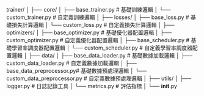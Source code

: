 trainer/
│
├── core/
│   ├── base_trainer.py          # 基礎訓練邏輯
│   └── custom_trainer.py        # 自定義訓練邏輯
│
├── losses/
│   ├── base_loss.py             # 基礎損失計算邏輯
│   └── custom_loss.py           # 自定義損失計算邏輯
│
├── optimizers/
│   ├── base_optimizer.py        # 基礎優化器配置邏輯
│   ├── custom_optimizer.py      # 自定義優化器配置邏輯
│   ├── base_scheduler.py        # 基礎學習率調度器配置邏輯
│   └── custom_scheduler.py      # 自定義學習率調度器配置邏輯
│
├── data/
│   ├── base_data_loader.py      # 基礎數據加載邏輯
│   ├── custom_data_loader.py    # 自定義數據加載邏輯
│   ├── base_data_preprocessor.py# 基礎數據預處理邏輯
│   └── custom_data_preprocessor.py # 自定義數據預處理邏輯
│
├── utils/
│   ├── logger.py                # 日誌記錄工具
│   └── metrics.py               # 評估指標
│
└── __init__.py